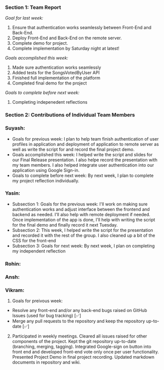 ### Section 1: Team Report
*Goal for last week:*  
 1. Ensure that authentication works seamlessly between Front-End and Back-End.
 2. Deploy Front-End and Back-End on the remote server.
 3. Complete demo for project.
 4. Complete implementation by Saturday night at latest!
  
*Goals accomplished this week:* 
1. Made sure authentication works seamlessly
2. Added tests for the SongsVotedByUser API
3. Finished full implementation of the platform
4. Completed final demo for the project
  
*Goals to complete before next week:* 
1. Completing indepenedent reflections

### Section 2: Contributions of Individual Team Members

### Suyash:
* Goals for previous week: I plan to help team finish authentication of user profiles in application and deployment of application to remote server as well as write the script for and record the final project demo.
* Goals accomplished this week: I helped write the script and slides for our Final Release presentation. I also helpe record the presentation with my team members. I also helped integrate user authentication into our application using Google Sign-in.
* Goals to complete before next week: By next week, I plan to complete my project reflection individually.

### Yasin:
* Subsection 1: Goals for the previous week: I'll work on making sure authentication works and adjust interface between the frontend and backend as needed. I'll also help with remote deployment if needed. Once implementation of the app is done, I'll help with writing the script for the final demo and finally record it next Tuesday.
* Subsection 2: This week, I helped write the script for the presentation and recorded it with the rest of the group. I also cleaned up a bit of the CSS for the front-end
* Subsection 3: Goals for next week: By next week, I plan on completing my independent reflection

### Rohin: 

### Ansh:

### Vikram:
1. Goals for preivous week:
- Resolve any front-end and/or any back-end bugs raised on GitHub Issues (used for bug tracking) [✅]
- Merge any pull requests to the repository and keep the repository up-to-date [✅]
  
2. Participated in weekly meetings. Cleared all issues raised for other components of the project. Kept the git repository up-to-date (branching, merging, tagging). Integrated Google-sign on button into front end and developed front-end vote only once per user functionality. Presented Project Demo in final project recording. Updated markdown documents in repository and wiki.
